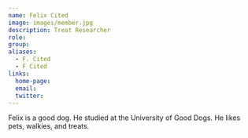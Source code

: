 ```yaml
---
name: Felix Cited
image: images/member.jpg
description: Treat Researcher
role: 
group: 
aliases:
  - F. Cited
  - F Cited
links:
  home-page: 
  email: 
  twitter: 
---
```


Felix is a good dog.
He studied at the University of Good Dogs.
He likes pets, walkies, and treats.
